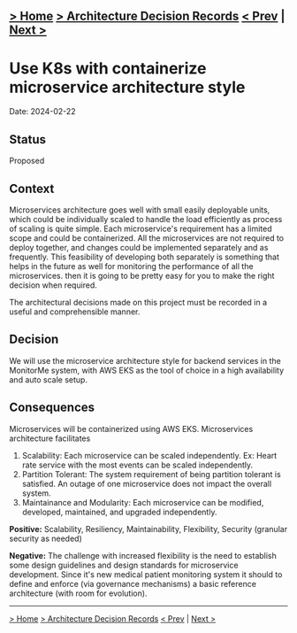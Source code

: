 [> Home](../README.md)    [> Architecture Decision Records](README.md)
[< Prev](001-Use-K8s-with-containerize-microservice-architecture-style.md)  |  [Next >](002-Use-API-Gateway-in-self-hosted-mode.md)
---

# Use K8s with containerize microservice architecture style

Date: 2024-02-22

## Status

Proposed

## Context
Microservices architecture goes well with small easily deployable units, which could be individually scaled to handle the load efficiently as process of scaling is quite simple. Each microservice's requirement has a limited scope and could be containerized. All the microservices are not required to deploy together, and changes could be implemented separately and as frequently. This feasibility of developing both separately is something that helps in the future as well for monitoring the performance of all the microservices. then it is going to be pretty easy for you to make the right decision when required.

The architectural decisions made on this project must be recorded in a useful and comprehensible manner.

## Decision
We will use the microservice architecture style for backend services in the MonitorMe system, with AWS EKS as the tool of choice in a high availability and auto scale setup.

## Consequences
Microservices will be containerized using AWS EKS. Microservices architecture facilitates 
1. Scalability: Each microservice can be scaled independently. Ex: Heart rate service with the most events can be scaled independently.
2. Partition Tolerant: The system requirement of being partition tolerant is satisfied. An outage of one microservice does not impact the overall system.
3. Maintainance and Modularity: Each microservice can be modified, developed, maintained, and upgraded independently.

**Positive:**
Scalability, Resiliency, Maintainability, Flexibility, Security (granular security as needed)

**Negative:**
The challenge with increased flexibility is the need to establish some design guidelines and design standards for microservice development. Since it's new medical patient monitoring system it should to define and enforce (via governance mechanisms) a basic reference architecture (with room for evolution). 


---

[> Home](../README.md)    [> Architecture Decision Records](README.md)
[< Prev](001-Use-K8s-with-containerize-microservice-architecture-style.md)  |  [Next >](002-Use-API-Gateway-in-self-hosted-mode.md)
